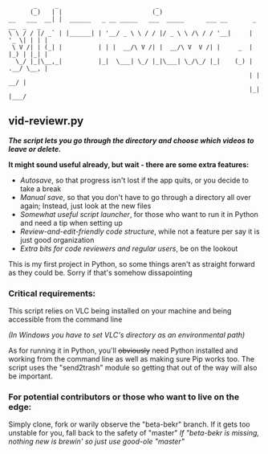 ```
       _     _                           _                                      
      (_)   | |                         (_)                                     
__   ___  __| |  ______   _ __ _____   ___  _____      ___ __       _ __  _   _ 
\ \ / / |/ _` | |______| | '__/ _ \ \ / / |/ _ \ \ /\ / / '__|     | '_ \| | | |
 \ V /| | (_| |          | | |  __/\ V /| |  __/\ V  V /| |     _  | |_) | |_| |
  \_/ |_|\__,_|          |_|  \___| \_/ |_|\___| \_/\_/ |_|    (_) | .__/ \__, |
                                                                   | |     __/ |
                                                                   |_|    |___/ 
```
## vid-reviewr.py

__*The script lets you go through the directory and choose which videos to leave or delete.*__

**It might sound useful already, but wait - there are some extra features:**

* *Autosave*, so that progress isn't lost if the app quits, or you decide to take a break
* *Manual save*, so that you don't have to go through a directory all over again; Instead, just look at the new files
* *Somewhat useful script launcher*, for those who want to run it in Python and need a tip when setting up
* *Review-and-edit-friendly code structure*, while not a feature per say it is just good organization
* *Extra bits for code reviewers and regular users*, be on the lookout

This is my first project in Python, so some things aren't as straight forward as they could be. Sorry if that's somehow dissapointing

### Critical requirements:
This script relies on VLC being installed on your machine and being accessible from the command line 

*(In Windows you have to set VLC's directory as an environmental path)*

As for running it in Python, you'll ~~obviously~~ need Python installed and working from the command line as well as making sure Pip works too. The script uses the "send2trash" module so getting that out of the way will also be important.

### For potential contributors or those who want to live on the edge:
Simply clone, fork or warily observe the "beta-bekr" branch. If it gets too unstable for you, fall back to the safety of "master"
*If "beta-bekr is missing, nothing new is brewin' so just use good-ole "master"*
